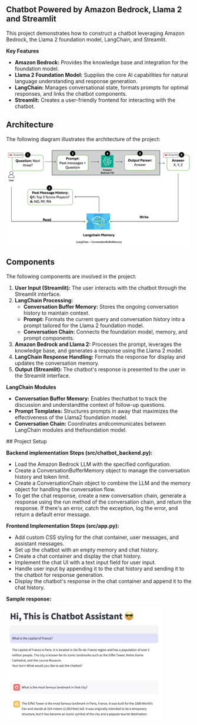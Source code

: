 ## Chatbot Powered by Amazon Bedrock, Llama 2 and Streamlit

This project demonstrates how to construct a chatbot leveraging Amazon Bedrock, the Llama 2 foundation model, LangChain, and Streamlit.

**Key Features**

* **Amazon Bedrock:**  Provides the knowledge base and integration for the foundation model.
* **Llama 2 Foundation Model:**  Supplies the core AI capabilities for natural language understanding and response generation.
* **LangChain:**  Manages conversational state, formats prompts for optimal responses, and links the chatbot components.
* **Streamlit:**  Creates a user-friendly frontend for interacting with the chatbot. 

## Architecture

The following diagram illustrates the architecture of the project:

<img src="docs/aws-gai-chatbot-streamlit-arch.jpg" alt="Architecture Diagram" width="600">

## Components

The following components are involved in the project:

1. **User Input (Streamlit):** The user interacts with the chatbot through the Streamlit interface.
2. **LangChain Processing:**
   *  **Conversation Buffer Memory:** Stores the ongoing conversation history to maintain context. 
   *  **Prompt:** Formats the current query and conversation history into a prompt tailored for the Llama 2 foundation model.
   * **Conversation Chain:**  Connects the foundation model, memory, and prompt components.
3. **Amazon Bedrock and Llama 2:**  Processes the prompt, leverages the knowledge base, and generates a response using the Llama 2 model.
4. **LangChain Response Handling:** Formats the response for display and updates the conversation memory.
5. **Output (Streamlit):** The chatbot's response is presented to the user in the Streamlit interface.

**LangChain Modules**

* **Conversation Buffer Memory:** Enables thechatbot to track the discussion and understandthe context of follow-up questions.
* **Prompt Templates:** Structures prompts in away that maximizes the effectiveness of the Llama2 foundation model.
* **Conversation Chain:** Coordinates andcommunicates between LangChain modules and thefoundation model.

## Project Setup

**Backend implementation Steps (src/chatbot_backend.py):**

* Load the Amazon Bedrock LLM with the specified configuration.
* Create a ConversationBufferMemory object to manage the conversation history and token limit.
* Create a ConversationChain object to combine the LLM and the memory object for handling the conversation flow.
* To get the chat response, create a new conversation chain, generate a response using the run method of the conversation chain, and return the response. If there's an error, catch the exception, log the error, and return a default error message.

**Frontend Implementation Steps (src/app.py):**

* Add custom CSS styling for the chat container, user messages, and assistant messages.
* Set up the chatbot with an empty memory and chat history.
* Create a chat container and display the chat history.
* Implement the chat UI with a text input field for user input.
* Handle user input by appending it to the chat history and sending it to the chatbot for response generation.
* Display the chatbot's response in the chat container and append it to the chat history.

**Sample response:**

<img src="docs/chat-response.jpg" alt="Sample Response" width="425">